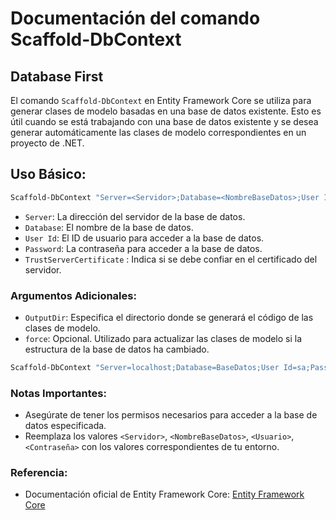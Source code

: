 

# Documentación del comando Scaffold-DbContext 

## Database First

El comando `Scaffold-DbContext` en Entity Framework Core se utiliza para generar clases de modelo basadas en una base de datos existente. Esto es útil cuando se está trabajando con una base de datos existente y se desea generar automáticamente las clases de modelo correspondientes en un proyecto de .NET.

## Uso Básico:

```bash
Scaffold-DbContext "Server=<Servidor>;Database=<NombreBaseDatos>;User Id=<Usuario>;Password=<Contraseña>;TrustServerCertificate=true;" Microsoft.EntityFrameworkCore.SqlServer -OutputDir <DirectorioSalida>
```

- `Server`: La dirección del servidor de la base de datos.
- `Database`: El nombre de la base de datos.
- `User Id`: El ID de usuario para acceder a la base de datos.
- `Password`: La contraseña para acceder a la base de datos.
- `TrustServerCertificate` : Indica si se debe confiar en el certificado del servidor.


### Argumentos Adicionales:

- `OutputDir`: Especifica el directorio donde se generará el código de las clases de modelo.
- `force`: Opcional. Utilizado para actualizar las clases de modelo si la estructura de la base de datos ha cambiado.

```bash
Scaffold-DbContext "Server=localhost;Database=BaseDatos;User Id=sa;Password=1234;TrustServerCertificate=true;" Microsoft.EntityFrameworkCore.SqlServer -OutputDir Models -force
```

### Notas Importantes:

- Asegúrate de tener los permisos necesarios para acceder a la base de datos especificada.
- Reemplaza los valores `<Servidor>`, `<NombreBaseDatos>`, `<Usuario>`, `<Contraseña>` con los valores correspondientes de tu entorno.


### Referencia:
- Documentación oficial de Entity Framework Core: [Entity Framework Core](https://docs.microsoft.com/es-es/ef/core/cli/dotnet#scaffold-dbcontext)

